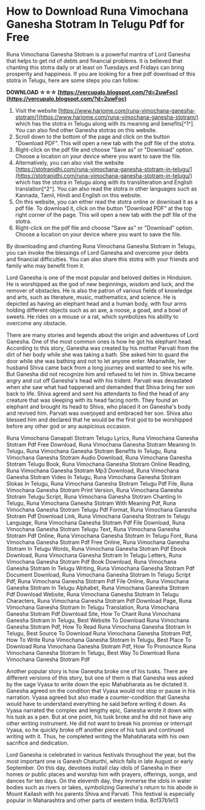 # How to Download Runa Vimochana Ganesha Stotram In Telugu Pdf for Free
 
Runa Vimochana Ganesha Stotram is a powerful mantra of Lord Ganesha that helps to get rid of debts and financial problems. It is believed that chanting this stotra daily or at least on Tuesdays and Fridays can bring prosperity and happiness. If you are looking for a free pdf download of this stotra in Telugu, here are some steps you can follow:
 
**DOWNLOAD ☆☆☆ [https://vercupalo.blogspot.com/?d=2uwFoc](https://vercupalo.blogspot.com/?d=2uwFoc)**


 
1. Visit the website [https://www.hariome.com/runa-vimochana-ganesha-stotram/](https://www.hariome.com/runa-vimochana-ganesha-stotram/) which has the stotra in Telugu along with its meaning and benefits[^1^]. You can also find other Ganesha stotras on this website.
2. Scroll down to the bottom of the page and click on the button "Download PDF". This will open a new tab with the pdf file of the stotra.
3. Right-click on the pdf file and choose "Save as" or "Download" option. Choose a location on your device where you want to save the file.
4. Alternatively, you can also visit the website [https://stotranidhi.com/runa-vimochana-ganesha-stotram-in-telugu/](https://stotranidhi.com/runa-vimochana-ganesha-stotram-in-telugu/) which has the stotra in Telugu along with its transliteration and English translation[^2^]. You can also read the stotra in other languages such as Kannada, Tamil, Hindi and English on this website.
5. On this website, you can either read the stotra online or download it as a pdf file. To download it, click on the button "Download PDF" at the top right corner of the page. This will open a new tab with the pdf file of the stotra.
6. Right-click on the pdf file and choose "Save as" or "Download" option. Choose a location on your device where you want to save the file.

By downloading and chanting Runa Vimochana Ganesha Stotram in Telugu, you can invoke the blessings of Lord Ganesha and overcome your debts and financial difficulties. You can also share this stotra with your friends and family who may benefit from it.
  
Lord Ganesha is one of the most popular and beloved deities in Hinduism. He is worshipped as the god of new beginnings, wisdom and luck, and the remover of obstacles. He is also the patron of various fields of knowledge and arts, such as literature, music, mathematics, and science. He is depicted as having an elephant head and a human body, with four arms holding different objects such as an axe, a noose, a goad, and a bowl of sweets. He rides on a mouse or a rat, which symbolizes his ability to overcome any obstacle.
 
There are many stories and legends about the origin and adventures of Lord Ganesha. One of the most common ones is how he got his elephant head. According to this story, Ganesha was created by his mother Parvati from the dirt of her body while she was taking a bath. She asked him to guard the door while she was bathing and not to let anyone enter. Meanwhile, her husband Shiva came back from a long journey and wanted to see his wife. But Ganesha did not recognize him and refused to let him in. Shiva became angry and cut off Ganesha's head with his trident. Parvati was devastated when she saw what had happened and demanded that Shiva bring her son back to life. Shiva agreed and sent his attendants to find the head of any creature that was sleeping with its head facing north. They found an elephant and brought its head to Shiva, who placed it on Ganesha's body and revived him. Parvati was overjoyed and embraced her son. Shiva also blessed him and declared that he would be the first god to be worshipped before any other god or any auspicious occasion.
 
Runa Vimochana Ganapati Stotram Telugu Lyrics,  Runa Vimochana Ganesha Stotram Pdf Free Download,  Runa Vimochana Ganesha Stotram Meaning In Telugu,  Runa Vimochana Ganesha Stotram Benefits In Telugu,  Runa Vimochana Ganesha Stotram Audio Download,  Runa Vimochana Ganesha Stotram Telugu Book,  Runa Vimochana Ganesha Stotram Online Reading,  Runa Vimochana Ganesha Stotram Mp3 Download,  Runa Vimochana Ganesha Stotram Video In Telugu,  Runa Vimochana Ganesha Stotram Slokas In Telugu,  Runa Vimochana Ganesha Stotram Telugu Pdf File,  Runa Vimochana Ganesha Stotram Print Version,  Runa Vimochana Ganesha Stotram Telugu Script,  Runa Vimochana Ganesha Stotram Chanting In Telugu,  Runa Vimochana Ganesha Stotram With Meaning Pdf,  Runa Vimochana Ganesha Stotram Telugu Pdf Format,  Runa Vimochana Ganesha Stotram Pdf Download Link,  Runa Vimochana Ganesha Stotram In Telugu Language,  Runa Vimochana Ganesha Stotram Pdf File Download,  Runa Vimochana Ganesha Stotram Telugu Text,  Runa Vimochana Ganesha Stotram Pdf Online,  Runa Vimochana Ganesha Stotram In Telugu Font,  Runa Vimochana Ganesha Stotram Pdf Free Online,  Runa Vimochana Ganesha Stotram In Telugu Words,  Runa Vimochana Ganesha Stotram Pdf Ebook Download,  Runa Vimochana Ganesha Stotram In Telugu Letters,  Runa Vimochana Ganesha Stotram Pdf Book Download,  Runa Vimochana Ganesha Stotram In Telugu Writing,  Runa Vimochana Ganesha Stotram Pdf Document Download,  Runa Vimochana Ganesha Stotram In Telugu Script Pdf,  Runa Vimochana Ganesha Stotram Pdf File Online,  Runa Vimochana Ganesha Stotram In Telugu Alphabet,  Runa Vimochana Ganesha Stotram Pdf Download Website,  Runa Vimochana Ganesha Stotram In Telugu Characters,  Runa Vimochana Ganesha Stotram Pdf Download Page,  Runa Vimochana Ganesha Stotram In Telugu Translation,  Runa Vimochana Ganesha Stotram Pdf Download Site,  How To Chant Runa Vimochana Ganesha Stotram In Telugu,  Best Website To Download Runa Vimochana Ganesha Stotram Pdf,  How To Read Runa Vimochana Ganesha Stotram In Telugu,  Best Source To Download Runa Vimochana Ganesha Stotram Pdf,  How To Write Runa Vimochana Ganesha Stotram In Telugu,  Best Place To Download Runa Vimochana Ganesha Stotram Pdf,  How To Pronounce Runa Vimochana Ganesha Stotram In Telugu,  Best Way To Download Runa Vimochana Ganesha Stotram Pdf
 
Another popular story is how Ganesha broke one of his tusks. There are different versions of this story, but one of them is that Ganesha was asked by the sage Vyasa to write down the epic Mahabharata as he dictated it. Ganesha agreed on the condition that Vyasa would not stop or pause in his narration. Vyasa agreed but also made a counter-condition that Ganesha would have to understand everything he said before writing it down. As Vyasa narrated the complex and lengthy epic, Ganesha wrote it down with his tusk as a pen. But at one point, his tusk broke and he did not have any other writing instrument. He did not want to break his promise or interrupt Vyasa, so he quickly broke off another piece of his tusk and continued writing with it. Thus, he completed writing the Mahabharata with his own sacrifice and dedication.
 
Lord Ganesha is celebrated in various festivals throughout the year, but the most important one is Ganesh Chaturthi, which falls in late August or early September. On this day, devotees install clay idols of Ganesha in their homes or public places and worship him with prayers, offerings, songs, and dances for ten days. On the eleventh day, they immerse the idols in water bodies such as rivers or lakes, symbolizing Ganesha's return to his abode in Mount Kailash with his parents Shiva and Parvati. This festival is especially popular in Maharashtra and other parts of western India.
 8cf37b1e13
 
